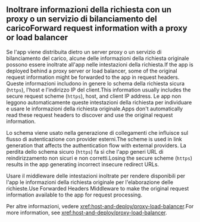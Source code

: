 ## <a name="forward-request-information-with-a-proxy-or-load-balancer"></a><span data-ttu-id="7ff04-101">Inoltrare informazioni della richiesta con un proxy o un servizio di bilanciamento del carico</span><span class="sxs-lookup"><span data-stu-id="7ff04-101">Forward request information with a proxy or load balancer</span></span>

<span data-ttu-id="7ff04-102">Se l'app viene distribuita dietro un server proxy o un servizio di bilanciamento del carico, alcune delle informazioni della richiesta originale possono essere inoltrate all'app nelle intestazioni della richiesta.</span><span class="sxs-lookup"><span data-stu-id="7ff04-102">If the app is deployed behind a proxy server or load balancer, some of the original request information might be forwarded to the app in request headers.</span></span> <span data-ttu-id="7ff04-103">Queste informazioni includono in genere lo schema della richiesta sicura (`https`), l'host e l'indirizzo IP del client.</span><span class="sxs-lookup"><span data-stu-id="7ff04-103">This information usually includes the secure request scheme (`https`), host, and client IP address.</span></span> <span data-ttu-id="7ff04-104">Le app non leggono automaticamente queste intestazioni della richiesta per individuare e usare le informazioni della richiesta originale.</span><span class="sxs-lookup"><span data-stu-id="7ff04-104">Apps don't automatically read these request headers to discover and use the original request information.</span></span>

<span data-ttu-id="7ff04-105">Lo schema viene usato nella generazione di collegamenti che influisce sul flusso di autenticazione con provider esterni.</span><span class="sxs-lookup"><span data-stu-id="7ff04-105">The scheme is used in link generation that affects the authentication flow with external providers.</span></span> <span data-ttu-id="7ff04-106">La perdita dello schema sicuro (`https`) fa sì che l'app generi URL di reindirizzamento non sicuri e non corretti.</span><span class="sxs-lookup"><span data-stu-id="7ff04-106">Losing the secure scheme (`https`) results in the app generating incorrect insecure redirect URLs.</span></span>

<span data-ttu-id="7ff04-107">Usare il middleware delle intestazioni inoltrate per rendere disponibili per l'app le informazioni della richiesta originale per l'elaborazione delle richieste.</span><span class="sxs-lookup"><span data-stu-id="7ff04-107">Use Forwarded Headers Middleware to make the original request information available to the app for request processing.</span></span>

<span data-ttu-id="7ff04-108">Per altre informazioni, vedere <xref:host-and-deploy/proxy-load-balancer>.</span><span class="sxs-lookup"><span data-stu-id="7ff04-108">For more information, see <xref:host-and-deploy/proxy-load-balancer>.</span></span>
